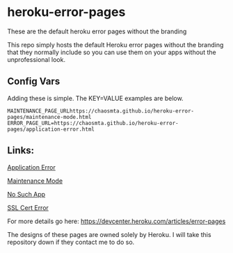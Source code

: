 # heroku-error-pages
These are the default heroku error pages without the branding

This repo simply hosts the default Heroku error pages without the branding that they normally include so you can use them on your apps without the unprofessional look.

## Config Vars
Adding these is simple. The KEY=VALUE examples are below.
```
MAINTENANCE_PAGE_URLhttps://chaosmta.github.io/heroku-error-pages/maintenance-mode.html
ERROR_PAGE_URL=https://chaosmta.github.io/heroku-error-pages/application-error.html
```

## Links:

[Application Error](https://chaosmta.github.io/heroku-error-pages/application-error.html)

[Maintenance Mode](https://chaosmta.github.io/heroku-error-pages/maintenance-mode.html)

[No Such App](https://chaosmta.github.io/heroku-error-pages/no-such-app.html)

[SSL Cert Error](https://chaosmta.github.io/heroku-error-pages/ssl-cert-error.html)

For more details go here:
https://devcenter.heroku.com/articles/error-pages

The designs of these pages are owned solely by Heroku. I will take this repository down if they contact me to do so.
